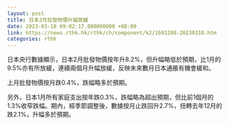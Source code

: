 ```yaml
---
layout: post
title: 日本2月批發物價升幅放緩
date: 2023-03-10 09:02:17.000000000 +08:00
link: https://news.rthk.hk/rthk/ch/component/k2/1691288-20230310.htm
categories: rthk
---
```


日本央行數據顯示，日本2月批發物價按年升8.2%，但升幅略低於預期，比1月的9.5%亦有所放緩，連續兩個月升幅放緩，反映未來數月日本通脹有機會緩和。

上月批發物價按月跌0.4%，跌幅略多於預期。

另外，日本1月所有家庭支出按年跌0.3%，跌幅略為超出預期，但比前1個月的1.3%收窄跌幅。期內，經季節調整後，數據按月止跌回升2.7%，扭轉去年12月的跌2.1%，升幅多於預期。

